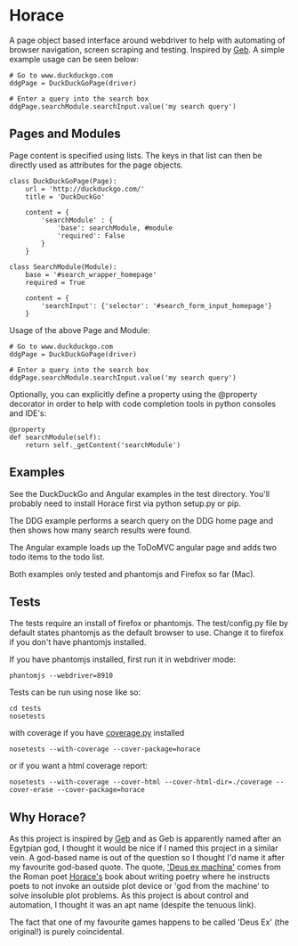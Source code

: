 # Horace

A page object based interface around webdriver to help with automating of browser
navigation, screen scraping and testing. Inspired by [Geb](http://gebish.org).
A simple example usage can be seen below:

    # Go to www.duckduckgo.com
    ddgPage = DuckDuckGoPage(driver)

    # Enter a query into the search box
    ddgPage.searchModule.searchInput.value('my search query')

## Pages and Modules

Page content is specified using lists. The keys in that list can then be directly
used as attributes for the page objects.

    class DuckDuckGoPage(Page):
        url = 'http://duckduckgo.com/'
        title = 'DuckDuckGo'

        content = {
            'searchModule' : {
                'base': searchModule, #module
                'required': False
            }
        }

    class SearchModule(Module):
        base = '#search_wrapper_homepage'
        required = True

        content = {
            'searchInput': {'selector': '#search_form_input_homepage'}
        }

Usage of the above Page and Module:

    # Go to www.duckduckgo.com
    ddgPage = DuckDuckGoPage(driver)

    # Enter a query into the search box
    ddgPage.searchModule.searchInput.value('my search query')

Optionally, you can explicitly define a property using the @property decorator
in order to help with code completion tools in python consoles and IDE's:

    @property
    def searchModule(self):
        return self._getContent('searchModule')

## Examples

See the DuckDuckGo and Angular examples in the test directory. You'll probably need to install Horace first via python
setup.py or pip.

The DDG example performs a search query on the DDG home page and then shows how many search results were found.

The Angular example loads up the ToDoMVC angular page and adds two todo items to the todo list.

Both examples only tested and phantomjs and Firefox so far (Mac).

## Tests

The tests require an install of firefox or phantomjs. The test/config.py file
by default states phantomjs as the default browser to use. Change it to firefox
if you don't have phantomjs installed.

If you have phantomjs installed, first run it in webdriver mode:

    phantomjs --webdriver=8910
    
Tests can be run using nose like so:

    cd tests
    nosetests

with coverage if you have [coverage.py](http://nedbatchelder.com/code/coverage/) installed

    nosetests --with-coverage --cover-package=horace

or if you want a html coverage report:

    nosetests --with-coverage --cover-html --cover-html-dir=./coverage --cover-erase --cover-package=horace

## Why Horace?

As this project is inspired by [Geb](http://gebish.org) and as Geb is apparently
named after an Egytpian god, I thought it would be nice if I named this project in
a similar vein. A god-based name is out of the question so I thought
I'd name it after my favourite god-based quote. The quote,
['Deus ex machina'](http://en.wikipedia.org/wiki/Deus_ex_machina) comes from the
Roman poet [Horace's](http://en.wikipedia.org/wiki/Horace) book about writing poetry
where he instructs poets to not invoke an outside plot device or
'god from the machine' to solve insoluble plot problems. As this project
is about control and automation, I thought it was an apt name (despite the
tenuous link).

The fact that one of my favourite games happens to be called 'Deus Ex' (the original!)
is purely coincidental.
